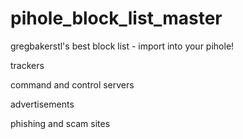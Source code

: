 # pihole_block_list_master
gregbakerstl's best block list - import into your pihole!

trackers

command and control servers

advertisements

phishing and scam sites

